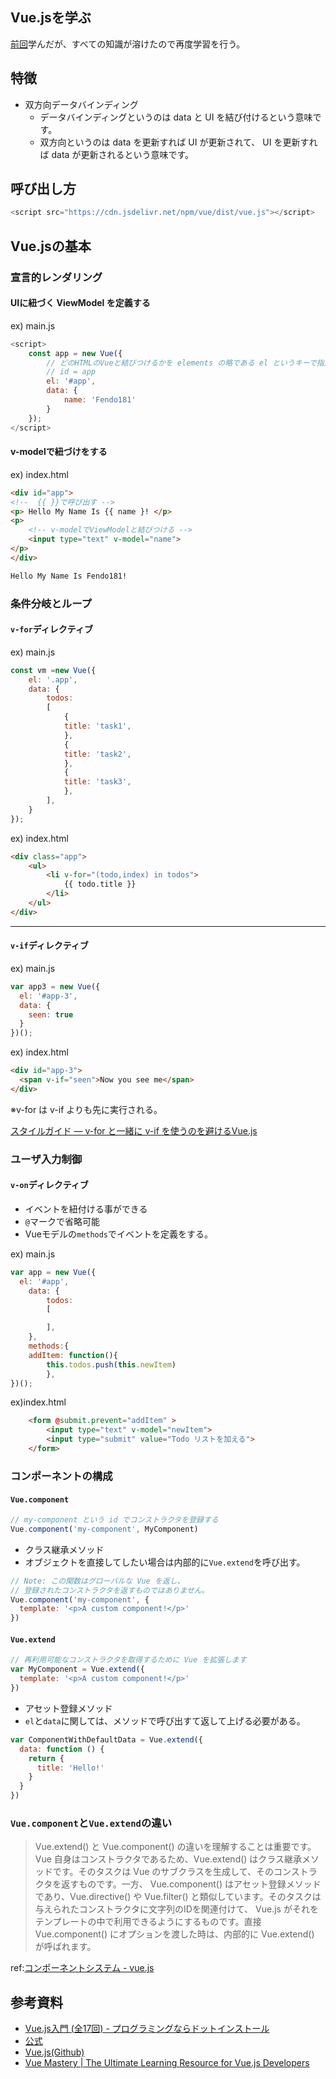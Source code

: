 ## Vue.jsを学ぶ

[前回](https://github.com/Fendo181/js_repos/tree/master/vue/basic_v_0.11.4)学んだが、すべての知識が溶けたので再度学習を行う。

## 特徴

- 双方向データバインディング
  - データバインディングというのは data と UI を結び付けるという意味です。
  - 双方向というのは data を更新すれば UI が更新されて、 UI を更新すれば data が更新されるという意味です。


## 呼び出し方

```js
<script src="https://cdn.jsdelivr.net/npm/vue/dist/vue.js"></script>
```

## Vue.jsの基本


### 宣言的レンダリング

#### UIに紐づく ViewModel を定義する

ex) main.js

```js
<script>
    const app = new Vue({
        // どのHTMLのVueと結びつけるかを elements の略である el というキーで指定してあげます。
        // id = app
        el: '#app',
        data: {
            name: 'Fendo181'
        }
    });
</script>
```

#### v-modelで紐づけをする

ex) index.html

```html
<div id="app">
<!--  {{ }}で呼び出す -->
<p> Hello My Name Is {{ name }! </p>
<p>
    <!-- v-modelでViewModelと結びつける -->
    <input type="text" v-model="name">
</p>
</div>
```

```md
Hello My Name Is Fendo181!
```
### 条件分岐とループ

#### `v-for`ディレクティブ

ex) main.js

```js
const vm =new Vue({
    el: '.app',
    data: {
        todos:
        [
            {
            title: 'task1',
            },
            {
            title: 'task2',
            },
            {
            title: 'task3',
            },
        ],
    }
});
```
ex) index.html

```html
<div class="app">
    <ul>
        <li v-for="(todo,index) in todos">
            {{ todo.title }}
        </li>
    </ul>
</div>
```

____


#### `v-if`ディレクティブ

ex) main.js

```js
var app3 = new Vue({
  el: '#app-3',
  data: {
    seen: true
  }
})();
```

ex) index.html

```html
<div id="app-3">
  <span v-if="seen">Now you see me</span>
</div>
```

 ※v-for は v-if よりも先に実行される。

 [スタイルガイド — v-for と一緒に v-if を使うのを避けるVue.js](https://jp.vuejs.org/v2/style-guide/#v-for-%E3%81%A8%E4%B8%80%E7%B7%92%E3%81%AB-v-if-%E3%82%92%E4%BD%BF%E3%81%86%E3%81%AE%E3%82%92%E9%81%BF%E3%81%91%E3%82%8B-%E5%BF%85%E9%A0%88)


### ユーザ入力制御

#### `v-on`ディレクティブ

- イベントを紐付ける事ができる
- `@`マークで省略可能
- Vueモデルの`methods`でイベントを定義をする。

ex) main.js


```js
var app = new Vue({
  el: '#app',
    data: {
        todos:
        [

        ],
    },
    methods:{
    addItem: function(){
        this.todos.push(this.newItem)
        },
})();
```
ex)index.html

```html
    <form @submit.prevent="addItem" >
        <input type="text" v-model="newItem">
        <input type="submit" value="Todo リストを加える">
    </form>
```

### コンポーネントの構成

#### `Vue.component`

```js
// my-component という id でコンストラクタを登録する
Vue.component('my-component', MyComponent)
```

- クラス継承メソッド
- オブジェクトを直接してしたい場合は内部的に`Vue.extend`を呼び出す。

```js
// Note: この関数はグローバルな Vue を返し、
// 登録されたコンストラクタを返すものではありません。
Vue.component('my-component', {
  template: '<p>A custom component!</p>'
})
```

#### `Vue.extend`

```js
// 再利用可能なコンストラクタを取得するために Vue を拡張します
var MyComponent = Vue.extend({
  template: '<p>A custom component!</p>'
})
```

- アセット登録メソッド
- `el`と`data`に関しては、メソッドで呼び出すて返して上げる必要がある。

```js
var ComponentWithDefaultData = Vue.extend({
  data: function () {
    return {
      title: 'Hello!'
    }
  }
})
```

### `Vue.component`と`Vue.extend`の違い

>Vue.extend() と Vue.component() の違いを理解することは重要です。Vue 自身はコンストラクタであるため、Vue.extend() はクラス継承メソッドです。そのタスクは Vue のサブクラスを生成して、そのコンストラクタを返すものです。一方、 Vue.component() はアセット登録メソッドであり、Vue.directive() や Vue.filter() と類似しています。そのタスクは与えられたコンストラクタに文字列のIDを関連付けて、 Vue.js がそれをテンプレートの中で利用できるようにするものです。直接 Vue.component() にオプションを渡した時は、内部的に Vue.extend() が呼ばれます。

ref:[コンポーネントシステム - vue.js](https://012-jp.vuejs.org/guide/components.html)


## 参考資料

- [Vue.js入門 (全17回) - プログラミングならドットインストール](https://dotinstall.com/lessons/basic_vuejs_v2)
- [公式](https://jp.vuejs.org/)
- [Vue.js(Github)](https://github.com/vuejs/vue)
- [Vue Mastery | The Ultimate Learning Resource for Vue.js Developers](https://www.vuemastery.com/courses/intro-to-vue-js/)
